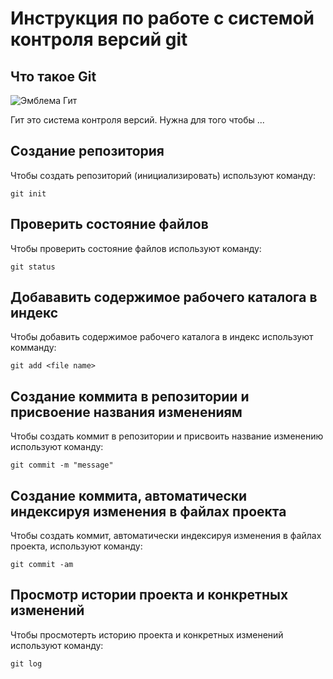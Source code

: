 # **Инструкция по работе с системой контроля версий git**
## Что такое Git

![Эмблема Гит](git.png)

Гит это система контроля версий. Нужна для того чтобы ...


## Создание репозитория 

Чтобы создать репозиторий (инициализировать) используют команду:

    git init

## Проверить состояние файлов

Чтобы проверить состояние файлов используют команду:

    git status

## Добававить содержимое рабочего каталога в индекс

Чтобы добавить содержимое рабочего каталога в индекс используют комманду:

    git add <file name>

## Создание коммита в репозитории и присвоение названия изменениям

Чтобы создать коммит в репозитории и присвоить название изменению используют команду:

    git commit -m "message"

## Создание коммита, автоматически индексируя изменения в файлах проекта

Чтобы создать коммит, автоматически индексируя изменения в файлах проекта, используют команду:

    git commit -am

## Просмотр истории проекта и конкретных изменений

Чтобы просмотерть историю проекта и конкретных изменений используют команду:

    git log
    
